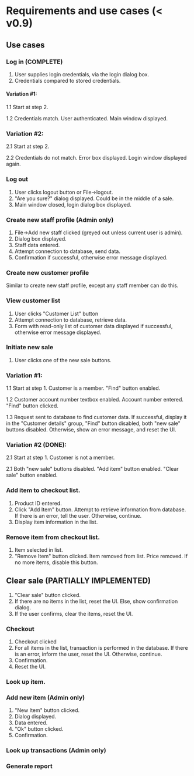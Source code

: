 # Requirements and use cases (< v0.9)
## Use cases
### Log in (COMPLETE)
1. User supplies login credentials, via the login dialog box.
2. Credentials compared to stored credentials.

#### Variation #1:
1.1 Start at step 2.

1.2 Credentials match. User authenticated. Main window displayed.

### Variation #2:
2.1 Start at step 2.

2.2 Credentials do not match. Error box displayed. Login window displayed again.


### Log out
1. User clicks logout button or File->logout.
2. "Are you sure?" dialog displayed. Could be in the middle of a sale.
3. Main window closed, login dialog box displayed.


### Create new staff profile (Admin only)
1. File->Add new staff clicked (greyed out unless current user is admin).
2. Dialog box displayed.
3. Staff data entered. 
3. Attempt connection to database, send data.
4. Confirmation if successful, otherwise error message displayed. 


### Create new customer profile
Similar to create new staff profile, except any staff member can do this.


### View customer list
1. User clicks "Customer List" button
2. Attempt connection to database, retrieve data.
3. Form with read-only list of customer data displayed if successful, otherwise error message displayed.


### Initiate new sale
1. User clicks one of the new sale buttons.
### Variation #1:
1.1 Start at step 1. Customer is a member. "Find" button enabled.

1.2 Customer account number textbox enabled. Account number entered. "Find" button clicked.

1.3 Request sent to database to find customer data. If successful, display it in the "Customer details" group, "Find" button disabled, both "new sale" buttons disabled. Otherwise, show an error message, and reset the UI.

### Variation #2 (DONE):
2.1 Start at step 1. Customer is not a member.

2.1 Both "new sale" buttons disabled. "Add item" button enabled. "Clear sale" button enabled.


### Add item to checkout list.
1. Product ID entered.
2. Click "Add Item" button. Attempt to retrieve information from database. If there is an error, tell the user. Otherwise, continue.
3. Display item information in the list.


### Remove item from checkout list.
1. Item selected in list.
2. "Remove Item" button clicked. Item removed from list. Price removed. If no more items, disable this button.


## Clear sale (PARTIALLY IMPLEMENTED)
1. "Clear sale" button clicked.
2. If there are no items in the list, reset the UI. Else, show confirmation dialog.
3. If the user confirms, clear the items, reset the UI.


### Checkout 
1. Checkout clicked
2. For all items in the list, transaction is performed in the database. If there is an error, inform the user, reset the UI. Otherwise, continue.
3. Confirmation. 
4. Reset the UI.


### Look up item.


### Add new item (Admin only)
1. "New Item" button clicked.
2. Dialog displayed.
3. Data entered.
4. "Ok" button clicked.
5. Confirmation.


### Look up transactions (Admin only)


### Generate report